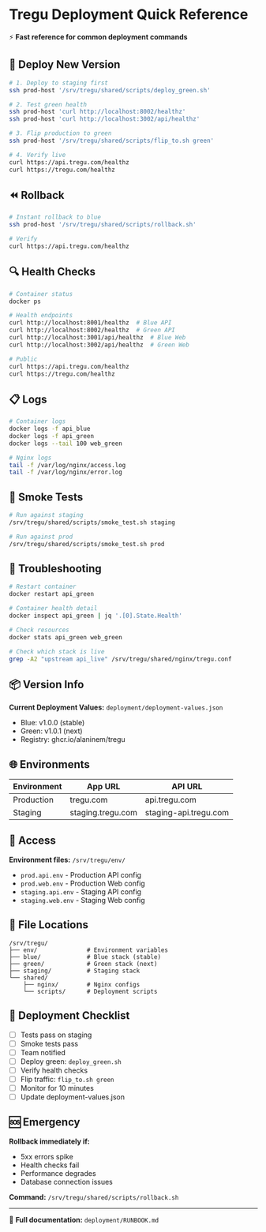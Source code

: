 # Tregu Deployment Quick Reference

⚡ **Fast reference for common deployment commands**

## 🚀 Deploy New Version

```bash
# 1. Deploy to staging first
ssh prod-host '/srv/tregu/shared/scripts/deploy_green.sh'

# 2. Test green health
ssh prod-host 'curl http://localhost:8002/healthz'
ssh prod-host 'curl http://localhost:3002/api/healthz'

# 3. Flip production to green
ssh prod-host '/srv/tregu/shared/scripts/flip_to.sh green'

# 4. Verify live
curl https://api.tregu.com/healthz
curl https://tregu.com/healthz
```

## ⏪ Rollback

```bash
# Instant rollback to blue
ssh prod-host '/srv/tregu/shared/scripts/rollback.sh'

# Verify
curl https://api.tregu.com/healthz
```

## 🔍 Health Checks

```bash
# Container status
docker ps

# Health endpoints
curl http://localhost:8001/healthz  # Blue API
curl http://localhost:8002/healthz  # Green API
curl http://localhost:3001/api/healthz  # Blue Web
curl http://localhost:3002/api/healthz  # Green Web

# Public
curl https://api.tregu.com/healthz
curl https://tregu.com/healthz
```

## 📋 Logs

```bash
# Container logs
docker logs -f api_blue
docker logs -f api_green
docker logs --tail 100 web_green

# Nginx logs
tail -f /var/log/nginx/access.log
tail -f /var/log/nginx/error.log
```

## 🧪 Smoke Tests

```bash
# Run against staging
/srv/tregu/shared/scripts/smoke_test.sh staging

# Run against prod
/srv/tregu/shared/scripts/smoke_test.sh prod
```

## 🔧 Troubleshooting

```bash
# Restart container
docker restart api_green

# Container health detail
docker inspect api_green | jq '.[0].State.Health'

# Check resources
docker stats api_green web_green

# Check which stack is live
grep -A2 "upstream api_live" /srv/tregu/shared/nginx/tregu.conf
```

## 📦 Version Info

**Current Deployment Values:** `deployment/deployment-values.json`

- Blue: v1.0.0 (stable)
- Green: v1.0.1 (next)
- Registry: ghcr.io/alaninem/tregu

## 🌐 Environments

| Environment | App URL | API URL |
|-------------|---------|---------|
| Production | tregu.com | api.tregu.com |
| Staging | staging.tregu.com | staging-api.tregu.com |

## 🔐 Access

**Environment files:** `/srv/tregu/env/`
- `prod.api.env` - Production API config
- `prod.web.env` - Production Web config
- `staging.api.env` - Staging API config
- `staging.web.env` - Staging Web config

## 📁 File Locations

```
/srv/tregu/
├── env/              # Environment variables
├── blue/             # Blue stack (stable)
├── green/            # Green stack (next)
├── staging/          # Staging stack
└── shared/
    ├── nginx/        # Nginx configs
    └── scripts/      # Deployment scripts
```

## 🎯 Deployment Checklist

- [ ] Tests pass on staging
- [ ] Smoke tests pass
- [ ] Team notified
- [ ] Deploy green: `deploy_green.sh`
- [ ] Verify health checks
- [ ] Flip traffic: `flip_to.sh green`
- [ ] Monitor for 10 minutes
- [ ] Update deployment-values.json

## 🆘 Emergency

**Rollback immediately if:**
- 5xx errors spike
- Health checks fail
- Performance degrades
- Database connection issues

**Command:** `/srv/tregu/shared/scripts/rollback.sh`

---

📖 **Full documentation:** `deployment/RUNBOOK.md`

